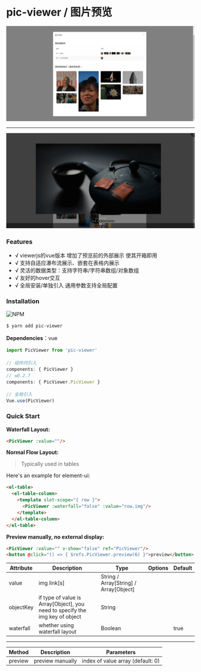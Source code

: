 # pic-viewer / 图片预览

![before preview](./preview/outside.png)

<hr/>

![previewing](./preview/previewing.png)

### Features

- √ viewerjs的vue版本 增加了预览前的外部展示 使其开箱即用
- √ 支持自适应瀑布流展示、嵌套在表格内展示
- √ 灵活的数据类型：支持字符串/字符串数组/对象数组
- √ 友好的hover交互
- √ 全局安装/单独引入 通用参数支持全局配置

### Installation
![NPM](https://nodei.co/npm/pic-viewer.png)
``` bash
$ yarn add pic-viewer
```

**Dependencies**：vue

```js
import PicViewer from 'pic-viewer'

// 组件内引入
components: { PicViewer }
// ≤0.2.7
components: { PicViewer.PicViewer }

// 全局引入
Vue.use(PicViewer)
```

### Quick Start

**Waterfall Layout:**
```html
<PicViewer :value=""/>
```

**Normal Flow Layout:**

> Typically used in tables

Here's an example for element-ui:

```html
<el-table>
  <el-table-column>
    <template slot-scope="{ row }">
      <PicViewer :waterfall="false" :value="row.img"/>
    </template>
  </el-table-column>
</el-table>
```

**Preview manually, no external display:**
```html
<PicViewer :value="" v-show="false" ref="PicViewer"/>
<button @click="() => { $refs.PicViewer.preview(6) }">preview</button>
```

| Attribute | Description | Type | Options | Default |
| --- | --- | --- | --- | --- |
| value | img link[s] | String / Array[String] / Array[Object] | | |
| objectKey | if type of value is Array[Object], you need to specify the img key of object | String | | |
| waterfall | whether using waterfall layout | Boolean | | true |

<hr/>

| Method | Description | Parameters |
| --- | --- | --- |
| preview | preview manually | index of value array (default: 0) |
